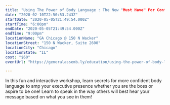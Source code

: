 ```yaml
---
title: "Using The Power of Body Language : The New "Must Have" For Confidence Leaders"
date: "2020-02-10T22:50:53.243Z"
startDate: "2020-05-05T21:49:54.000Z"
startTime: "6:00pm"
endDate: "2020-05-05T21:49:54.000Z"
endTime: "9:00pm"
locationName: "GA Chicago @ 150 N Wacker"
locationStreet: "150 N Wacker, Suite 2600"
locationCity: "Chicago"
locationState: "IL"
cost: "$60"
eventUrl: "https://generalassemb.ly/education/using-the-power-of-body-language-the-new-must-have-for-confidence-leaders/chicago/102919"

---
```


In this fun and interactive workshop, learn secrets for more confident body language to amp your executive presence whether you are the boss or aspire to be one! Learn to speak in the way others will best hear your message based on what you see in them! 

